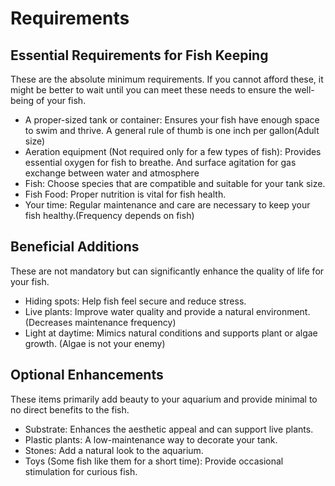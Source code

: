 # Requirements

## Essential Requirements for Fish Keeping

These are the absolute minimum requirements. If you cannot afford these, it might be better to wait until you can meet these needs to ensure the well-being of your fish.

- A proper-sized tank or container: Ensures your fish have enough space to swim and thrive. A general rule of thumb is one inch per gallon(Adult size)
- Aeration equipment (Not required only for a few types of fish): Provides essential oxygen for fish to breathe. And surface agitation for gas exchange between water and atmosphere
- Fish: Choose species that are compatible and suitable for your tank size.
- Fish Food: Proper nutrition is vital for fish health.
- Your time: Regular maintenance and care are necessary to keep your fish healthy.(Frequency depends on fish)



## Beneficial Additions

These are not mandatory but can significantly enhance the quality of life for your fish.

- Hiding spots: Help fish feel secure and reduce stress.
- Live plants: Improve water quality and provide a natural environment.(Decreases maintenance frequency)
- Light at daytime: Mimics natural conditions and supports plant or algae growth. (Algae is not your enemy)



## Optional Enhancements
These items primarily add beauty to your aquarium and provide minimal to no direct benefits to the fish.

- Substrate: Enhances the aesthetic appeal and can support live plants.
- Plastic plants: A low-maintenance way to decorate your tank.
- Stones: Add a natural look to the aquarium.
- Toys (Some fish like them for a short time): Provide occasional stimulation for curious fish.
